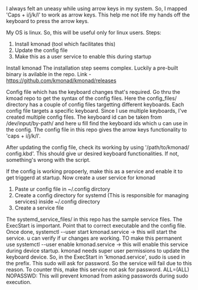 I always felt an uneasy while using arrow keys in my system. So, I mapped 'Caps + i/j/k/l' to work as arrow keys. This help me not life my hands off the keyboard to press the arrow keys. 

My OS is linux. So, this will be useful only for linux users.
Steps:
1. Install kmonad (tool which facilitates this)
2. Update the config file
3. Make this as a user service to enable this during startup

Install kmonad
The installation step seems complex. Luckily a pre-built binary is avilable in the repo.
Link - https://github.com/kmonad/kmonad/releases

Config file which has the keyboard changes that's required. Go thru the kmoad repo to get the syntax of the config files.
Here the config_files/ directory has a couple of config files targetting different keyboards. Each config file targets a specific keyboard. Since I use multiple keyboards, I've created multiple config files.
The keyboard id can be taken from /dev/input/by-path/ and here u fill find the keyboard ids which u can use in the config.
The config file in this repo gives the arrow keys functionality to 'caps + i/j/k/l'.

After updating the config file, check its working by using '/path/to/kmonad/ config.kbd'. This should give ur desired keyboard functionalities. If not, something's wrong with the script.

If the config is working propoerly, make this as a service and enable it to get triggerd at startup.
Now create a user service for kmonad
1. Paste ur config file in ~/.config dirctory
2. Create a config directory for systemd (This is responsible for managing services) inside ~/.config directory
3. Create a service file

The systemd_service_files/ in this repo has the sample service files. The ExecStart is important. Point that to correct executable and the config file. Once done,
systemctl --user start kmonad.service -> this will start the service. u can verify if ur changes are working.
TO make this permanent use
systemctl --user enable kmonad.service -> this will enable this service during device startup.
kmonad needs super user permissions to update the keyboard device. So, in the ExecStart in 'kmonad.service', sudo is used in the prefix. This sudo will ask for password. So the service will fail due to this reason. To counter this, make this service not ask for password.<user> ALL=(ALL) NOPASSWD: <path to kmonad exec> <path to kmonad config file>
This will prevent kmonad from asking passwords during sudo execution.


